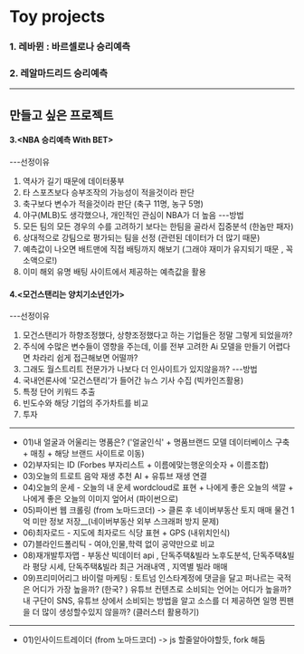 # Toy projects

### 1. 레바뮌 : 바르셀로나 승리예측
### 2. 레알마드리드 승리예측
___

## 만들고 싶은 프로젝트

#### 3.<NBA 승리예측 With BET>
---선정이유
1) 역사가 길기 때문에 데이터풍부
2) 타 스포츠보다 승부조작의 가능성이 적을것이라 판단
3) 축구보다 변수가 적을것이라 판단 (축구 11명, 농구 5명)
4) 야구(MLB)도 생각했으나, 개인적인 관심이 NBA가 더 높음
---방법
1) 모든 팀의 모든 경우의 수를 고려하기 보다는 한팀을 골라서 집중분석 (한놈만 패자)
2) 상대적으로 강팀으로 평가되는 팀을 선정 (관련된 데이터가 더 많기 때문)
3) 예측값이 나오면 배트맨에 직접 배팅까지 해보기 (그래야 재미가 유지되기 때문 , 꼭 소액으로!)
4) 이미 해외 유명 배팅 사이트에서 제공하는 예측값을 활용

#### 4.<모건스탠리는 양치기소년인가>
---선정이유
1) 모건스탠리가 하향조정했다, 상향조정했다고 하는 기업들은 정말 그렇게 되었을까?
2) 주식에 수많은 변수들이 영향을 주는데, 이를 전부 고려한 Ai 모델을 만들기 어렵다면 차라리 쉽게 접근해보면 어떨까?
3) 그래도 월스트리트 전문가가 나보다 더 인사이트가 있지않을까?
---방법
1) 국내언론사에 '모건스탠리'가 들어간 뉴스 기사 수집 (빅카인즈활용)
2) 특정 단어 키워드 추출
3) 빈도수와 해당 기업의 주가차트를 비교
4) 투자
___
- 01)내 얼굴과 어울리는 명품은? ('얼굴인식' + 명품브랜드 모델 데이터베이스 구축 + 매칭 + 해당 브랜드 사이트로 이동)
- 02)부자되는 ID (Forbes 부자리스트 + 이름에맞는행운의숫자 + 이름조합)
- 03)오늘의 트로트 음악 재생 추천 AI + 유튜브 재생 연결
- 04)오늘의 운세 - 오늘의 내 운세 wordcloud로 표현 + 나에게 좋은 오늘의 색깔 + 나에게 좋은 오늘의 이미지 엎어서 (파이썬으로)
- 05)파이썬 웹 크롤링 (from 노마드코더) -> 클론 후 네이버부동산 토지 매매 물건 1억 미만 정보 저장__(네이버부동산 외부 스크래퍼 방지 문제)
- 06)최자로드 - 지도에 최자로드 식당 표현 + GPS (내위치인식)
- 07)블라인드폴리틱 - 여야,인물,학력 없이 공약만으로 비교
- 08)재개발투자맵 - 부동산 빅데이터 api , 단독주택&빌라 노후도분석, 단독주택&빌라 평당 시세, 단독주택&빌라 최근 거래내역 , 지역별 빌라 매매
- 09)프리미어리그 바이럴 마케팅 : 토트넘 인스타계정에 댓글을 달고 퍼나르는 국적은 어디가 가장 높을까? (한국? )
유튜브 컨텐츠로 소비되는 언어는 어디가 높을까? 내 구단이 SNS, 유튜브 상에서 소비되는 방법을 알고 소스를 더 제공하면 일명 찐팬을 더 많이 생성할수있지 않을까? (클러스터 활용하기)
___
- 01)인사이드트레이더 (from 노마드코더) -> js 할줄알아야할듯, fork 해둠


